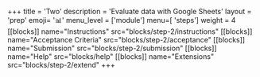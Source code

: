 +++
title = 'Two'
description = 'Evaluate data with Google Sheets'
layout = 'prep'
emoji= '📊'
menu_level = ['module']
menu=[ 'steps']
weight = 4
[[blocks]]
name="Instructions"
src="blocks/step-2/instructions"
[[blocks]]
name="Acceptance Criteria"
src="blocks/step-2/acceptance"
[[blocks]]
name="Submission"
src="blocks/step-2/submission"
[[blocks]]
name="Help"
src="blocks/help"
[[blocks]]
name="Extensions"
src="blocks/step-2/extend"
+++
